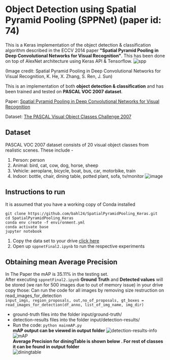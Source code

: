 # Object Detection using Spatial Pyramid Pooling (SPPNet) (paper id: 74)  
This is a Keras implementation of the object detection & classification algorithm described in the ECCV 2014 paper **"Spatial Pyramid Pooling in Deep Convolutional Networks for Visual Recognition"**. This has been done on top of AlexNet architecture using Keras API & Tensorflow.
![spp](http://i.imgur.com/SQWJVoD.png)

(Image credit: Spatial Pyramid Pooling in Deep Convolutional Networks for Visual Recognition, K. He, X. Zhang, S. Ren, J. Sun)

This is an implementation of both **object detection & classification** and has been trained and tested on **PASCAL VOC 2007 dataset**.

Paper: [Spatial Pyramid Pooling in Deep Convolutional Networks for Visual Recognition](https://arxiv.org/abs/1406.4729)

Dataset: [The PASCAL Visual Object Classes Challenge 2007](http://host.robots.ox.ac.uk/pascal/VOC/voc2007/)

## Dataset
PASCAL VOC 2007 dataset consists of 20 visual object classes from realistic scenes. These include - 
1. Person: person
2. Animal: bird, cat, cow, dog, horse, sheep
3. Vehicle: aeroplane, bicycle, boat, bus, car, motorbike, train
4. Indoor: bottle, chair, dining table, potted plant, sofa, tv/monitor
![image](https://user-images.githubusercontent.com/43816495/82816175-48c0fe00-9eb8-11ea-92da-1c41fc9ff034.png)


## Instructions to run
It is assumed that you have a working copy of Conda installed
```
git clone https://github.com/bahl24/SpatialPyramidPooling_Keras.git
cd SpatialPyramidPooling_Keras
conda env create -f environment.yml
conda activate base
jupyter notebook
```
1. Copy the data set to your drive [click here](https://drive.google.com/drive/folders/1FKYBjJ-ifct_bLFR6CSyNvbDswwo_B1X?usp=sharing)
2. Open up ```sppnetFinal2.ipynb``` to run the respective experiments

## Obtaining mean Average Precision
In The Paper the mAP is 35.11% in the testing set.  
After executing ```sppnetFinal2.ipynb``` **Ground Truth** and **Detected values** will be stored (we ran for 500 images due to out of memory issue) in your drive copy those:
Can run the code for all images by removing size restruction on read_images_for_detection      
```input_imgs, region_proposals, out,no_of_proposals, gt_boxes = read_images_for_detection(df_anno, list_of_img_name, img_dir)```

- ground-truth files into the folder input/ground-truth/ 
- detection-results files into the folder input/detection-results/
- Run the code: ```python mainmAP.py```  
**mAP output can be viewed in output folder** 
![detection-results-info](https://user-images.githubusercontent.com/43816495/82814541-fe8a4d80-9eb4-11ea-8fa4-133f2c742134.png)
![mAP](https://user-images.githubusercontent.com/43816495/82815095-0eeef800-9eb6-11ea-9231-620d2b671591.png)  
**Average Precision for diningTable is shown below . For rest of classes it can be found in output folder**  
![diningtable](https://user-images.githubusercontent.com/43816495/82815110-19a98d00-9eb6-11ea-9c72-c69234825857.png)
